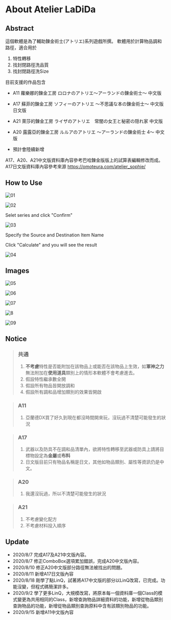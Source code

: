 # About Atelier LaDiDa

## Abstract

這個軟體是為了輔助鍊金術士(アトリエ)系列遊戲所撰。
軟體用於計算物品調和路徑，適合用於

1. 特性轉移
1. 找封閉路徑洗品質
1. 找封閉路徑洗Size

目前支援的作品包含

* A11 蘿樂娜的鍊金工房 ロロナのアトリエ～アーランドの錬金術士～ 中文版

 * A17 蘇菲的鍊金工房 ソフィーのアトリエ ～不思議な本の錬金術士～ 中文版 日文版
 * A21 萊莎的鍊金工房 ライザのアトリエ　常闇の女王と秘密の隠れ家 中文版
 * A20 露露亞的鍊金工房 ルルアのアトリエ ～アーランドの錬金術士 4～ 中文版

* 預計會陸續新增

A17、A20、A21中文版資料庫內容參考巴哈鍊金版版上的試算表編輯修改而成。
A17日文版資料庫內容參考來源 https://omoteura.com/atelier_sophie/

## How to Use

![01](https://i.imgur.com/2FVOXrI.png)

![02](https://i.imgur.com/kvtJptU.png)

Selet series and click "Confirm"



![03](https://i.imgur.com/K719Jrb.png)

Specify the Source and Destination Item Name

Click "Calculate" and you will see the result

![04](https://i.imgur.com/PD6UQtu.png)

## Images

![05](https://i.imgur.com/wecRX4K.png)

![06](https://i.imgur.com/K1gqHtX.png)

![07](https://i.imgur.com/JgQyBYj.png)

![8](https://i.imgur.com/DX00DYY.png)

![09](https://i.imgur.com/H3T9P0E.png)

## Notice

>### 共通
> 1.    **不考慮**特性是否能附加在該物品上或能否在該物品上生效，如**軍神之力**無法附加在**使用道具**類別上的情形本軟體不會考慮進去。
> 1.    假設特性繼承數全開
> 1.    假設所有物品皆開放調和
> 1.    假設所有調和品增加類別的效果皆開啟

> ### A11
>
> 1. 亞蘭德DX買了好久到現在都沒時間開來玩，沒玩過不清楚可能發生的狀況

>### A17
>1.    武器以及防具不在調和品清單內，欲將特性轉移至武器或防具上請將目標物設定為**金屬**或**布料**
>2.    日文版目前只有物品名稱是日文，其他如物品類別、屬性等資訊仍是中文。

>### A20
>1.    我還沒玩過，所以不清楚可能發生的狀況

>### A21
>1.    不考慮變化配方
>1.    不考慮材料投入順序

## Update

* 2020/8/7 完成A17及A21中文版內容。
* 2020/8/7 修正ComboBox選項累加錯誤，完成A20中文版內容。
* 2020/8/10 修正A20中文版部分路徑無法被找出的問題。
* 2020/8/11 新增A17日文版內容
* 2020/8/18 剛學了點LinQ，試著將A17中文版的部分以LinQ改寫，已完成。功能沒變，但程式碼簡潔許多。
* 2020/9/2 學了更多LinQ，大規模改寫，將原本每一個資料庫一個Class的模式變更為共用相同的Class，新增查詢物品詳細資料的功能，新增從物品類別查詢物品的功能，新增從物品類別查詢原料中含有該類別物品的功能。
* 2020/9/15 新增A11中文版內容
